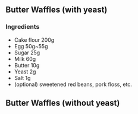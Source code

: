 ## Butter Waffles (with yeast)
### Ingredients
- Cake flour 200g
- Egg 50g~55g
- Sugar 25g
- Milk 60g
- Butter 10g
- Yeast 2g
- Salt 1g
- (optional) sweetened red beans, pork floss, etc.

## Butter Waffles (without yeast)
